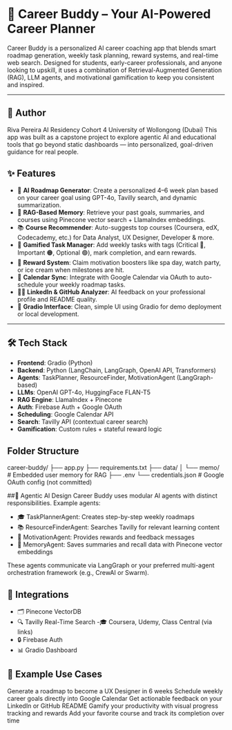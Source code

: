 # 🚀 Career Buddy – Your AI-Powered Career Planner

Career Buddy is a personalized AI career coaching app that blends smart roadmap generation, weekly task planning, reward systems, and real-time web search. Designed for students, early-career professionals, and anyone looking to upskill, it uses a combination of Retrieval-Augmented Generation (RAG), LLM agents, and motivational gamification to keep you consistent and inspired.

---

## 📍 Author
Riva Pereira
AI Residency Cohort 4
University of Wollongong (Dubai)
This app was built as a capstone project to explore agentic AI and educational tools that go beyond static dashboards — into personalized, goal-driven guidance for real people.


## ✨ Features

- 🧠 **AI Roadmap Generator**: Create a personalized 4–6 week plan based on your career goal using GPT-4o, Tavilly search, and dynamic summarization.
- 🔁 **RAG-Based Memory**: Retrieve your past goals, summaries, and courses using Pinecone vector search + LlamaIndex embeddings.
- 📚 **Course Recommender**: Auto-suggests top courses (Coursera, edX, Codecademy, etc.) for Data Analyst, UX Designer, Developer & more.
- 🎯 **Gamified Task Manager**: Add weekly tasks with tags (Critical 🔴, Important 🟠, Optional 🟢), mark completion, and earn rewards.
- 🎁 **Reward System**: Claim motivation boosters like spa day, watch party, or ice cream when milestones are hit.
- 📅 **Calendar Sync**: Integrate with Google Calendar via OAuth to auto-schedule your weekly roadmap tasks.
- 🧑‍💻 **LinkedIn & GitHub Analyzer**: AI feedback on your professional profile and README quality.
- 🧪 **Gradio Interface**: Clean, simple UI using Gradio for demo deployment or local development.

---

## 🛠 Tech Stack

- **Frontend**: Gradio (Python)
- **Backend**: Python (LangChain, LangGraph, OpenAI API, Transformers)
- **Agents**: TaskPlanner, ResourceFinder, MotivationAgent (LangGraph-based)
- **LLMs**: OpenAI GPT-4o, HuggingFace FLAN-T5
- **RAG Engine**: LlamaIndex + Pinecone
- **Auth**: Firebase Auth + Google OAuth
- **Scheduling**: Google Calendar API
- **Search**: Tavilly API (contextual career search)
- **Gamification**: Custom rules + stateful reward logic

## Folder Structure
career-buddy/
├── app.py
├── requirements.txt
├── data/
│   └── memo/                 # Embedded user memory for RAG
├── .env
└── credentials.json          # Google OAuth config (not committed)

##🧩 Agentic AI Design
Career Buddy uses modular AI agents with distinct responsibilities. Example agents:
- 🎓 TaskPlannerAgent: Creates step-by-step weekly roadmaps
- 📚 ResourceFinderAgent: Searches Tavilly for relevant learning content
- 💬 MotivationAgent: Provides rewards and feedback messages
- 🧠 MemoryAgent: Saves summaries and recall data with Pinecone vector embeddings
  
These agents communicate via LangGraph or your preferred multi-agent orchestration framework (e.g., CrewAI or Swarm).

## 🔗 Integrations
- 🗂 Pinecone VectorDB
- 🔍 Tavilly Real-Time Search
-🎓 Coursera, Udemy, Class Central (via links)
- 🔒 Firebase Auth
- 📊 Gradio Dashboard

## 🧠 Example Use Cases
Generate a roadmap to become a UX Designer in 6 weeks
Schedule weekly career goals directly into Google Calendar
Get actionable feedback on your LinkedIn or GitHub README
Gamify your productivity with visual progress tracking and rewards
Add your favorite course and track its completion over time




